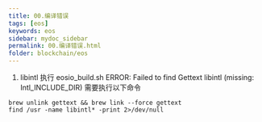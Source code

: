 ```yaml
---
title: 00.编译错误
tags: [eos]
keywords: eos
sidebar: mydoc_sidebar
permalink: 00.编译错误.html
folder: blockchain/eos
---
```


1. libintl
执行 eosio_build.sh
ERROR: Failed to find Gettext libintl (missing: Intl_INCLUDE_DIR)
需要执行以下命令
```
brew unlink gettext && brew link --force gettext
find /usr -name libintl* -print 2>/dev/null
```
